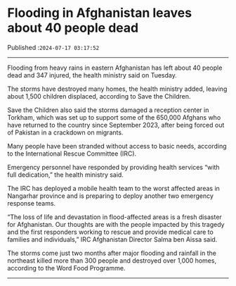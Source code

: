 # Flooding in Afghanistan leaves about 40 people dead

Published :`2024-07-17 03:17:52`

---

Flooding from heavy rains in eastern Afghanistan has left about 40 people dead and 347 injured, the health ministry said on Tuesday.

The storms have destroyed many homes, the health ministry added, leaving about 1,500 children displaced, according to Save the Children.

Save the Children also said the storms damaged a reception center in Torkham, which was set up to support some of the 650,000 Afghans who have returned to the country since September 2023, after being forced out of Pakistan in a crackdown on migrants.

Many people have been stranded without access to basic needs, according to the International Rescue Committee (IRC).

Emergency personnel have responded by providing health services “with full dedication,” the health ministry said.

The IRC has deployed a mobile health team to the worst affected areas in Nangarhar province and is preparing to deploy another two emergency response teams.

“The loss of life and devastation in flood-affected areas is a fresh disaster for Afghanistan. Our thoughts are with the people impacted by this tragedy and the first responders working to rescue and provide medical care to families and individuals,” IRC Afghanistan Director Salma ben Aissa said.

The storms come just two months after major flooding and rainfall in the northeast killed more than 300 people and destroyed over 1,000 homes, according to the Word Food Programme.

---

